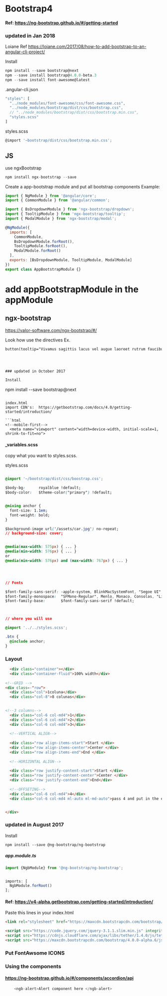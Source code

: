#  Bootstrap4 

#### Ref: https://ng-bootstrap.github.io/#/getting-started


### updated in Jan 2018
Loiane Ref
https://loiane.com/2017/08/how-to-add-bootstrap-to-an-angular-cli-project/

Install
```js
npm install --save bootstrap@next
npm --save install bootstrap@4.0.0-beta.3
npm --save install font-awesome@latest

``` 

.angular-cli.json
```js
"styles": [
  "../node_modules/font-awesome/css/font-awesome.css",
  "../node_modules/bootstrap/dist/css/bootstrap.css",
  // "../node_modules/bootstrap/dist/css/bootstrap.min.css",
  "styles.scss"
]
```

styles.scss
```js
@import '~bootstrap/dist/css/bootstrap.min.css';
```

## JS
use ngxBootstrap
```js
npm install ngx-bootstrap --save
```
Create a app-bootstrap module and put all bootstrap components
Example:
```js
import { NgModule } from '@angular/core';
import { CommonModule } from '@angular/common';

import { BsDropdownModule } from 'ngx-bootstrap/dropdown';
import { TooltipModule } from 'ngx-bootstrap/tooltip';
import { ModalModule } from 'ngx-bootstrap/modal';

@NgModule({
  imports: [
    CommonModule,
    BsDropdownModule.forRoot(),
    TooltipModule.forRoot(),
    ModalModule.forRoot()
  ],
  exports: [BsDropdownModule, TooltipModule, ModalModule]
})
export class AppBootstrapModule {}
```
# add appBootstrapModule in the appModule

## ngx-bootstrap
https://valor-software.com/ngx-bootstrap/#/

Look how use the directives 
Ex.
```html
button(tooltip="Vivamus sagittis lacus vel augue laoreet rutrum faucibus.") Tooltip




### updated in October 2017 

Install
```
npm install --save bootstrap@next
```

index.html
import CDN's:  https://getbootstrap.com/docs/4.0/getting-started/introduction/

```html
<!--mobile-first-->
  <meta name="viewport" content="width=device-width, initial-scale=1, shrink-to-fit=no">
``` 
#### _variables.scss
copy what you want to styles.scss.

styles.scss
```css

@import '~/bootstrap/dist/css/boostrap.css';

$body-bg:      royalblue !default;
$body-color:   $theme-color("primary") !default;


@mixing anchor {
  font-size: 1.1em;
  font-weight: bold;
}

$background-image url('/assets/car.jpg') no-repeat;
// background-size: cover;


@media(max-width: 575px) { ... }
@media(min-width: 576px) { ... }
or
@media(min-width: 576px) and (max-width: 767px) { ... }




// Fonts

$font-family-sans-serif: -apple-system, BlinkMacSystemFont, "Segoe UI", Roboto, "Helvetica Neue", Arial, sans-serif, "Apple Color Emoji", "Segoe UI Emoji", "Segoe UI Symbol" !default;
$font-family-monospace:  "SFMono-Regular", Menlo, Monaco, Consolas, "Liberation Mono", "Courier New", monospace !default;
$font-family-base:       $font-family-sans-serif !default;



// where you will use

@import '../../styles.scss';

.btn {
  @include anchor;
}

```
### Layout
```html
  <div class="container"></div>
  <div class="container-fluid">100% width</div>
  
<!--GRID -->
<div class=-"row">
  <div class="col">1coluna</div>
  <div class="col-8">8 colunas</div>
  

<!--3 columns-->
  <div class="col-6 col-md4">1</div>
  <div class="col-6 col-md4">2</div>
  <div class="col-6 col-md4">3</div>
  
  <!--VERTICAL ALIGN-->
  
  <div class="row align-items-start">Start </div>
  <div class="row align-items-center">Center </div>
  <div class="row align-items-end">End </div>
  
  <!--HORIZONTAL ALIGN-->
  
  <div class="row justify-content-start">Start </div>
  <div class="row justify-content-center">Center </div>
  <div class="row justify-content-end">End</div>
  
  <!--OFFSETING-->
  <div class="col-6 col-md4">4</div>
  <div class="col-6 col-md4 ml-auto ml-md-auto">pass 4 and put in the end 4</div>


</div>

```

















### updated in August 2017 

Install
```
npm install --save @ng-bootstrap/ng-bootstrap

```

##### app.module.ts

```js
import {NgbModule} from '@ng-bootstrap/ng-bootstrap';


imports: [
  NgbModule.forRoot()
];

``` 

#### Ref: https://v4-alpha.getbootstrap.com/getting-started/introduction/

Paste this lines in your index.html 

```html
<link rel="stylesheet" href="https://maxcdn.bootstrapcdn.com/bootstrap/4.0.0-alpha.6/css/bootstrap.min.css" integrity="sha384-rwoIResjU2yc3z8GV/NPeZWAv56rSmLldC3R/AZzGRnGxQQKnKkoFVhFQhNUwEyJ" crossorigin="anonymous">

<script src="https://code.jquery.com/jquery-3.1.1.slim.min.js" integrity="sha384-A7FZj7v+d/sdmMqp/nOQwliLvUsJfDHW+k9Omg/a/EheAdgtzNs3hpfag6Ed950n" crossorigin="anonymous"></script>
<script src="https://cdnjs.cloudflare.com/ajax/libs/tether/1.4.0/js/tether.min.js" integrity="sha384-DztdAPBWPRXSA/3eYEEUWrWCy7G5KFbe8fFjk5JAIxUYHKkDx6Qin1DkWx51bBrb" crossorigin="anonymous"></script>
<script src="https://maxcdn.bootstrapcdn.com/bootstrap/4.0.0-alpha.6/js/bootstrap.min.js" integrity="sha384-vBWWzlZJ8ea9aCX4pEW3rVHjgjt7zpkNpZk+02D9phzyeVkE+jo0ieGizqPLForn" crossorigin="anonymous"></script>

``` 

### Put FontAwsome ICONS
<link rel="stylesheet" href="https://maxcdn.bootstrapcdn.com/font-awesome/4.4.0/css/font-awesome.min.css">

### Using the components

#### https://ng-bootstrap.github.io/#/components/accordion/api


```js
    <ngb-alert>Alert component here </ngb-alert>

```
